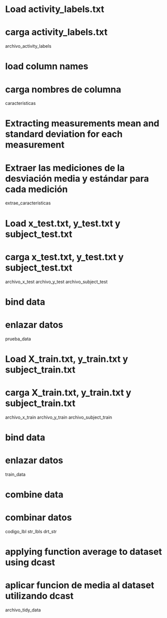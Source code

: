 # Load activity_labels.txt
# carga activity_labels.txt
archivo_activity_labels 

# load column names
# carga nombres de columna
caracteristicas 

# Extracting measurements mean and standard deviation for each measurement
# Extraer las mediciones de la desviación media y estándar para cada medición
extrae_caracteristicas 

# Load x_test.txt, y_test.txt y subject_test.txt
# carga x_test.txt, y_test.txt y subject_test.txt
archivo_x_test 
archivo_y_test 
archivo_subject_test 


# bind data
# enlazar datos
prueba_data 

# Load X_train.txt, y_train.txt y subject_train.txt
# carga X_train.txt, y_train.txt y subject_train.txt
archivo_x_train 
archivo_y_train 
archivo_subject_train 

# bind data
# enlazar datos
train_data 

# combine data
# combinar datos
codigo_lbl 
str_lbls 
drt_str  

# applying function average to dataset using dcast
# aplicar funcion de media al dataset utilizando dcast
archivo_tidy_data 
